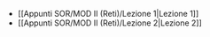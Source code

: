 - [[Appunti SOR/MOD II (Reti)/Lezione 1|Lezione 1]]
- [[Appunti SOR/MOD II (Reti)/Lezione 2|Lezione 2]]
